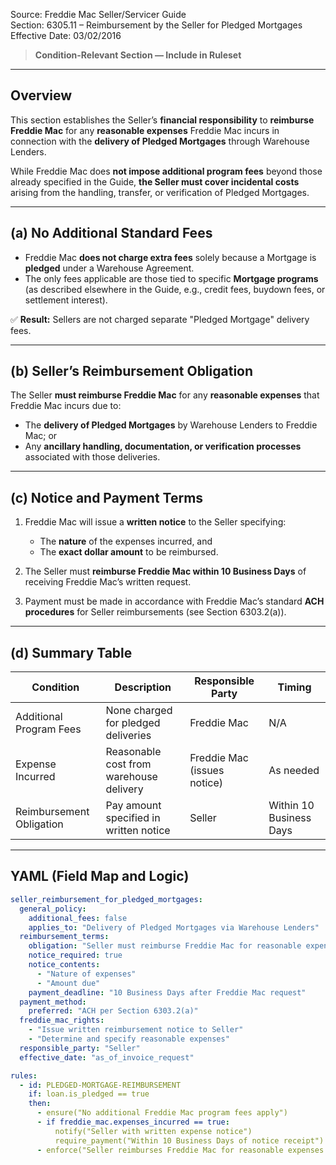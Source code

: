 Source: Freddie Mac Seller/Servicer Guide  
Section: 6305.11 – Reimbursement by the Seller for Pledged Mortgages  
Effective Date: 03/02/2016  

> **Condition-Relevant Section — Include in Ruleset**

---

## Overview

This section establishes the Seller’s **financial responsibility** to **reimburse Freddie Mac** for any **reasonable expenses** Freddie Mac incurs in connection with the **delivery of Pledged Mortgages** through Warehouse Lenders.  

While Freddie Mac does **not impose additional program fees** beyond those already specified in the Guide, **the Seller must cover incidental costs** arising from the handling, transfer, or verification of Pledged Mortgages.

---

## (a) No Additional Standard Fees

- Freddie Mac **does not charge extra fees** solely because a Mortgage is **pledged** under a Warehouse Agreement.  
- The only fees applicable are those tied to specific **Mortgage programs** (as described elsewhere in the Guide, e.g., credit fees, buydown fees, or settlement interest).

✅ **Result:** Sellers are not charged separate "Pledged Mortgage" delivery fees.

---

## (b) Seller’s Reimbursement Obligation

The Seller **must reimburse Freddie Mac** for any **reasonable expenses** that Freddie Mac incurs due to:
- The **delivery of Pledged Mortgages** by Warehouse Lenders to Freddie Mac; or  
- Any **ancillary handling, documentation, or verification processes** associated with those deliveries.

---

## (c) Notice and Payment Terms

1. Freddie Mac will issue a **written notice** to the Seller specifying:  
   - The **nature** of the expenses incurred, and  
   - The **exact dollar amount** to be reimbursed.

2. The Seller must **reimburse Freddie Mac within 10 Business Days** of receiving Freddie Mac’s written request.

3. Payment must be made in accordance with Freddie Mac’s standard **ACH procedures** for Seller reimbursements (see Section 6303.2(a)).

---

## (d) Summary Table

| Condition | Description | Responsible Party | Timing |
|------------|-------------|------------------|---------|
| Additional Program Fees | None charged for pledged deliveries | Freddie Mac | N/A |
| Expense Incurred | Reasonable cost from warehouse delivery | Freddie Mac (issues notice) | As needed |
| Reimbursement Obligation | Pay amount specified in written notice | Seller | Within 10 Business Days |

---

## YAML (Field Map and Logic)
```yaml
seller_reimbursement_for_pledged_mortgages:
  general_policy:
    additional_fees: false
    applies_to: "Delivery of Pledged Mortgages via Warehouse Lenders"
  reimbursement_terms:
    obligation: "Seller must reimburse Freddie Mac for reasonable expenses incurred during delivery of Pledged Mortgages"
    notice_required: true
    notice_contents:
      - "Nature of expenses"
      - "Amount due"
    payment_deadline: "10 Business Days after Freddie Mac request"
  payment_method:
    preferred: "ACH per Section 6303.2(a)"
  freddie_mac_rights:
    - "Issue written reimbursement notice to Seller"
    - "Determine and specify reasonable expenses"
  responsible_party: "Seller"
  effective_date: "as_of_invoice_request"

rules:
  - id: PLEDGED-MORTGAGE-REIMBURSEMENT
    if: loan.is_pledged == true
    then:
      - ensure("No additional Freddie Mac program fees apply")
      - if freddie_mac.expenses_incurred == true:
          notify("Seller with written expense notice")
          require_payment("Within 10 Business Days of notice receipt")
      - enforce("Seller reimburses Freddie Mac for reasonable expenses related to warehouse delivery handling")
